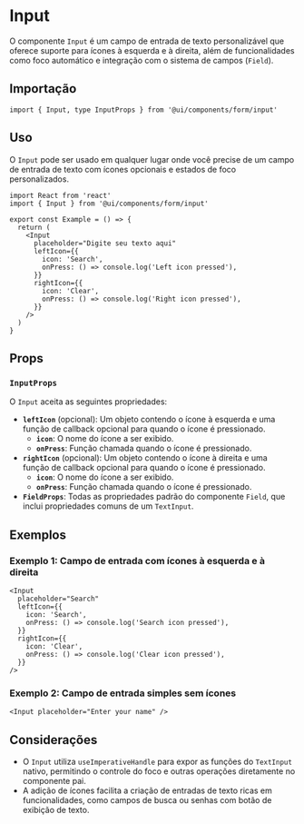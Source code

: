 # Input

O componente `Input` é um campo de entrada de texto personalizável que oferece suporte para ícones à esquerda e à direita, além de funcionalidades como foco automático e integração com o sistema de campos (`Field`).

## Importação

```tsx
import { Input, type InputProps } from '@ui/components/form/input'
```

## Uso

O `Input` pode ser usado em qualquer lugar onde você precise de um campo de entrada de texto com ícones opcionais e estados de foco personalizados.

```tsx
import React from 'react'
import { Input } from '@ui/components/form/input'

export const Example = () => {
  return (
    <Input
      placeholder="Digite seu texto aqui"
      leftIcon={{
        icon: 'Search',
        onPress: () => console.log('Left icon pressed'),
      }}
      rightIcon={{
        icon: 'Clear',
        onPress: () => console.log('Right icon pressed'),
      }}
    />
  )
}
```

## Props

### `InputProps`

O `Input` aceita as seguintes propriedades:

- **`leftIcon`** (opcional): Um objeto contendo o ícone à esquerda e uma função de callback opcional para quando o ícone é pressionado.
  - **`icon`**: O nome do ícone a ser exibido.
  - **`onPress`**: Função chamada quando o ícone é pressionado.
- **`rightIcon`** (opcional): Um objeto contendo o ícone à direita e uma função de callback opcional para quando o ícone é pressionado.
  - **`icon`**: O nome do ícone a ser exibido.
  - **`onPress`**: Função chamada quando o ícone é pressionado.
- **`FieldProps`**: Todas as propriedades padrão do componente `Field`, que inclui propriedades comuns de um `TextInput`.

## Exemplos

### Exemplo 1: Campo de entrada com ícones à esquerda e à direita

```tsx
<Input
  placeholder="Search"
  leftIcon={{
    icon: 'Search',
    onPress: () => console.log('Search icon pressed'),
  }}
  rightIcon={{
    icon: 'Clear',
    onPress: () => console.log('Clear icon pressed'),
  }}
/>
```

### Exemplo 2: Campo de entrada simples sem ícones

```tsx
<Input placeholder="Enter your name" />
```

## Considerações

- O `Input` utiliza `useImperativeHandle` para expor as funções do `TextInput` nativo, permitindo o controle do foco e outras operações diretamente no componente pai.
- A adição de ícones facilita a criação de entradas de texto ricas em funcionalidades, como campos de busca ou senhas com botão de exibição de texto.
